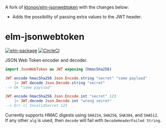 A fork of [ktonon/elm-jsonwebtoken](https://github.com/ktonon/elm-jsonwebtoken) with the changes below:

- Adds the possibility of passing extra values to the JWT header.

# elm-jsonwebtoken

[![elm-package](https://img.shields.io/badge/elm-1.0.3-blue.svg)](http://package.elm-lang.org/packages/ktonon/elm-jsonwebtoken/latest)
[![CircleCI](https://img.shields.io/circleci/project/github/ktonon/elm-jsonwebtoken.svg)](https://circleci.com/gh/ktonon/elm-jsonwebtoken)

JSON Web Token encoder and decoder.

```elm
import JsonWebToken as JWT exposing (hmacSha256)

JWT.encode hmacSha256 Json.Encode.string "secret" "some payload"
    |> JWT.decode Json.Decode.string "secret"
--> Ok "some payload"

JWT.encode hmacSha256 Json.Encode.int "secret" 123
    |> JWT.decode Json.Decode.int "wrong secret"
--> Err <| InvalidSecret 123
```

Currently supports HMAC digests using `SHA224`, `SHA256`, `SHA384`, and `SHA512`. If any other `alg` is used, then `decode` will fail with `DecodeHeaderFailed String`.
